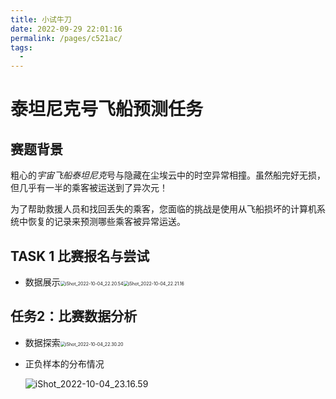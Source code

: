 ```yaml
---
title: 小试牛刀
date: 2022-09-29 22:01:16
permalink: /pages/c521ac/
tags: 
  - 
---
```

# 泰坦尼克号飞船预测任务

## 赛题背景

粗心的*宇宙飞船泰坦尼克*号与隐藏在尘埃云中的时空异常相撞。虽然船完好无损，但几乎有一半的乘客被运送到了异次元！

为了帮助救援人员和找回丢失的乘客，您面临的挑战是使用从飞船损坏的计算机系统中恢复的记录来预测哪些乘客被异常运送。

## TASK 1 比赛报名与尝试

- 数据展示<img src="https://cdn.jsdelivr.net/gh/crush598/image@main/AI/202210042226046.png" alt="iShot_2022-10-04_22.20.54" style="zoom:50%;" /><img src="https://cdn.jsdelivr.net/gh/crush598/image@main/AI/202210042226452.png" alt="iShot_2022-10-04_22.21.16" style="zoom:50%;" />

## 任务2：比赛数据分析

- 数据探索<img src="https://cdn.jsdelivr.net/gh/crush598/image@main/AI/202210042230547.png" alt="iShot_2022-10-04_22.30.20" style="zoom:50%;" />

- 正负样本的分布情况

    ![iShot_2022-10-04_23.16.59](https://cdn.jsdelivr.net/gh/crush598/image@main/AI/202210042317743.png)
